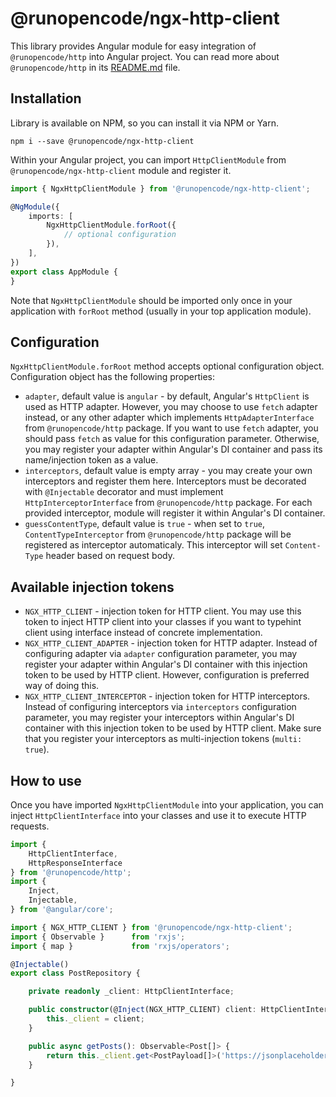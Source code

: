 # @runopencode/ngx-http-client

This library provides Angular module for easy integration of `@runopencode/http` into Angular project. You can read more
about `@runopencode/http` in its [README.md](https://github.com/RunOpenCode/http/blob/master/packages/http/README.md)
file.

## Installation

Library is available on NPM, so you can install it via NPM or Yarn.

```commandline
npm i --save @runopencode/ngx-http-client
```

Within your Angular project, you can import `HttpClientModule` from `@runopencode/ngx-http-client` module and register
it.

```typescript
import { NgxHttpClientModule } from '@runopencode/ngx-http-client';

@NgModule({
    imports: [
        NgxHttpClientModule.forRoot({
            // optional configuration
        }),
    ],
})
export class AppModule {
}
```

Note that `NgxHttpClientModule` should be imported only once in your application with `forRoot` method (usually in your
top application module).

## Configuration

`NgxHttpClientModule.forRoot` method accepts optional configuration object. Configuration object has the following
properties:

- `adapter`, default value is `angular` - by default, Angular's `HttpClient` is used as HTTP adapter. However, you may
  choose to use `fetch` adapter instead, or any other adapter which implements `HttpAdapterInterface`
  from `@runopencode/http` package. If you want to use `fetch` adapter, you should pass `fetch` as value for this
  configuration parameter. Otherwise, you may register your adapter within Angular's DI container and pass its
  name/injection token as a value.
- `interceptors`, default value is empty array - you may create your own interceptors and register them here.
  Interceptors must be decorated with `@Injectable` decorator and must implement `HttpInterceptorInterface` from
  `@runopencode/http` package. For each provided interceptor, module will register it within Angular's DI container.
- `guessContentType`, default value is `true` - when set to `true`, `ContentTypeInterceptor` from `@runopencode/http`
  package will be registered as interceptor automaticaly. This interceptor will set `Content-Type` header based on
  request body.

## Available injection tokens

- `NGX_HTTP_CLIENT` - injection token for HTTP client. You may use this token to inject HTTP client into your classes if
  you want to typehint client using interface instead of concrete implementation.
- `NGX_HTTP_CLIENT_ADAPTER` - injection token for HTTP adapter. Instead of configuring adapter via `adapter`
  configuration parameter, you may register your adapter within Angular's DI container with this injection token to be
  used by HTTP client. However, configuration is preferred way of doing this.
- `NGX_HTTP_CLIENT_INTERCEPTOR` - injection token for HTTP interceptors. Instead of configuring interceptors via
  `interceptors` configuration parameter, you may register your interceptors within Angular's DI container with this
  injection token to be used by HTTP client. Make sure that you register your interceptors as multi-injection
  tokens (`multi: true`).

## How to use

Once you have imported `NgxHttpClientModule` into your application, you can inject `HttpClientInterface` into your
classes and use it to execute HTTP requests.

```typescript
import {
    HttpClientInterface,
    HttpResponseInterface
} from '@runopencode/http';
import {
    Inject,
    Injectable,
} from '@angular/core';

import { NGX_HTTP_CLIENT } from '@runopencode/ngx-http-client';
import { Observable }      from 'rxjs';
import { map }             from 'rxjs/operators';

@Injectable()
export class PostRepository {

    private readonly _client: HttpClientInterface;

    public constructor(@Inject(NGX_HTTP_CLIENT) client: HttpClientInterface) {
        this._client = client;
    }

    public async getPosts(): Observable<Post[]> {
        return this._client.get<PostPayload[]>('https://jsonplaceholder.typicode.com/posts').pipe(map(/* ... */));
    }

}
```
